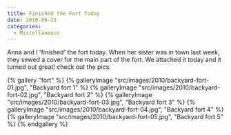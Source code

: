 ```yaml
---
title: Finished the Fort Today
date: 2010-06-21
categories: 
  - Miscellaneous
---
```


Anna and I 'finished' the fort today. When her sister was in town last week, they sewed a cover for the main part of the fort. We attached it today and it turned out great! check out the pics:

{% gallery "fort" %}
{% galleryImage "src/images/2010/backyard-fort-01.jpg", "Backyard fort 1" %}
{% galleryImage "src/images/2010/backyard-fort-02.jpg", "Backyard fort 2" %}
{% galleryImage "src/images/2010/backyard-fort-03.jpg", "Backyard fort 3" %}
{% galleryImage "src/images/2010/backyard-fort-04.jpg", "Backyard fort 4" %}
{% galleryImage "src/images/2010/backyard-fort-05.jpg", "Backyard fort 5" %}
{% endgallery %}
